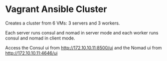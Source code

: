 # Vagrant Ansible Cluster

Creates a cluster from 6 VMs: 3 servers and 3 workers.

Each server runs consul and nomad in server mode and each worker runs consul and nomad in client mode.

Access the Consul ui from http://172.10.10.11:8500/ui and the Nomad ui from http://172.10.10.11:4646/ui